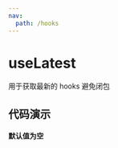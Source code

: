 ```yaml
---
nav:
  path: /hooks
---
```


# useLatest

用于获取最新的 hooks 避免闭包

## 代码演示

#### 默认值为空

<code src="./demo/demoDefaultValue.tsx">
